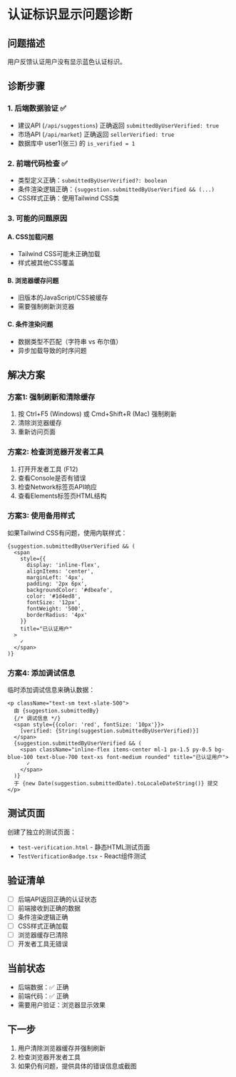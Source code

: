 # 认证标识显示问题诊断

## 问题描述
用户反馈认证用户没有显示蓝色认证标识。

## 诊断步骤

### 1. 后端数据验证 ✅
- 建议API (`/api/suggestions`) 正确返回 `submittedByUserVerified: true`
- 市场API (`/api/market`) 正确返回 `sellerVerified: true`
- 数据库中 user1(张三) 的 `is_verified = 1`

### 2. 前端代码检查 ✅
- 类型定义正确：`submittedByUserVerified?: boolean`
- 条件渲染逻辑正确：`{suggestion.submittedByUserVerified && (...)`
- CSS样式正确：使用Tailwind CSS类

### 3. 可能的问题原因

#### A. CSS加载问题
- Tailwind CSS可能未正确加载
- 样式被其他CSS覆盖

#### B. 浏览器缓存问题
- 旧版本的JavaScript/CSS被缓存
- 需要强制刷新浏览器

#### C. 条件渲染问题
- 数据类型不匹配（字符串 vs 布尔值）
- 异步加载导致的时序问题

## 解决方案

### 方案1: 强制刷新和清除缓存
1. 按 Ctrl+F5 (Windows) 或 Cmd+Shift+R (Mac) 强制刷新
2. 清除浏览器缓存
3. 重新访问页面

### 方案2: 检查浏览器开发者工具
1. 打开开发者工具 (F12)
2. 查看Console是否有错误
3. 检查Network标签页API响应
4. 查看Elements标签页HTML结构

### 方案3: 使用备用样式
如果Tailwind CSS有问题，使用内联样式：

```tsx
{suggestion.submittedByUserVerified && (
  <span 
    style={{
      display: 'inline-flex',
      alignItems: 'center',
      marginLeft: '4px',
      padding: '2px 6px',
      backgroundColor: '#dbeafe',
      color: '#1d4ed8',
      fontSize: '12px',
      fontWeight: '500',
      borderRadius: '4px'
    }}
    title="已认证用户"
  >
    ✓
  </span>
)}
```

### 方案4: 添加调试信息
临时添加调试信息来确认数据：

```tsx
<p className="text-sm text-slate-500">
  由 {suggestion.submittedBy}
  {/* 调试信息 */}
  <span style={{color: 'red', fontSize: '10px'}}>
    [verified: {String(suggestion.submittedByUserVerified)}]
  </span>
  {suggestion.submittedByUserVerified && (
    <span className="inline-flex items-center ml-1 px-1.5 py-0.5 bg-blue-100 text-blue-700 text-xs font-medium rounded" title="已认证用户">
      ✓
    </span>
  )}
  于 {new Date(suggestion.submittedDate).toLocaleDateString()} 提交
</p>
```

## 测试页面
创建了独立的测试页面：
- `test-verification.html` - 静态HTML测试页面
- `TestVerificationBadge.tsx` - React组件测试

## 验证清单
- [ ] 后端API返回正确的认证状态
- [ ] 前端接收到正确的数据
- [ ] 条件渲染逻辑正确
- [ ] CSS样式正确加载
- [ ] 浏览器缓存已清除
- [ ] 开发者工具无错误

## 当前状态
- 后端数据：✅ 正确
- 前端代码：✅ 正确
- 需要用户验证：浏览器显示效果

## 下一步
1. 用户清除浏览器缓存并强制刷新
2. 检查浏览器开发者工具
3. 如果仍有问题，提供具体的错误信息或截图 